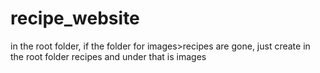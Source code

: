 # recipe_website

in the root folder, if the folder for images>recipes are gone, just create in the root folder recipes and under that is images

